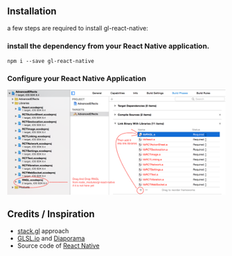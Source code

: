 
## Installation

a few steps are required to install gl-react-native:

### install the dependency from your React Native application.

```
npm i --save gl-react-native
```

### Configure your React Native Application

![](docs/install-steps.png)


## Credits / Inspiration

- [stack.gl](http://stack.gl/) approach
- [GLSL.io](http://glsl.io/) and [Diaporama](https://github.com/gre/diaporama)
- Source code of [React Native](https://github.com/facebook/react-native)
